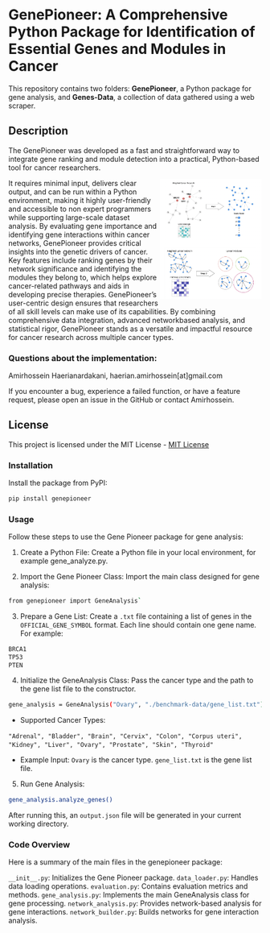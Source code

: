 # GenePioneer: A Comprehensive Python Package for Identification of Essential Genes and Modules in Cancer


This repository contains two folders: **GenePioneer**, a Python package for gene analysis, and **Genes-Data**, a collection of data gathered using a web scraper.


## Description

The GenePioneer was developed as a fast and straightforward way to integrate gene ranking and module detection into a practical, Python-based tool for cancer researchers.

<img src="Workflow.png" width="40%" align="right" />

It requires minimal input, delivers clear output, and can be run within a Python environment, making it highly user-friendly and accessible to non expert programmers while supporting large-scale dataset analysis.
By evaluating gene importance and identifying gene interactions within cancer networks, GenePioneer provides critical insights into the genetic drivers of cancer. Key features include ranking genes by their network significance and identifying the modules they belong to, which helps explore cancer-related pathways and aids in developing precise therapies.  GenePioneer’s user-centric design ensures that researchers of all skill levels can make use of its capabilities. By combining comprehensive data integration, advanced networkbased analysis, and statistical rigor, GenePioneer stands as a versatile and impactful resource for cancer research across multiple cancer types.




### Questions about the implementation:

Amirhossein Haerianardakani, haerian.amirhossein[at]gmail.com


If you encounter a bug, experience a failed function, or have a feature request, please open an issue in the GitHub or contact Amirhossein.

## License

This project is licensed under the MIT License - [MIT License](https://opensource.org/licenses/MIT)


### Installation

Install the package from PyPI:

```bash
pip install genepioneer
```

### Usage

Follow these steps to use the Gene Pioneer package for gene analysis:

1. Create a Python File: Create a Python file in your local environment, for example gene_analyze.py.

2. Import the Gene Pioneer Class: Import the main class designed for gene analysis:

```bash
from genepioneer import GeneAnalysis`
```

3. Prepare a Gene List: Create a `.txt` file containing a list of genes in the `OFFICIAL_GENE_SYMBOL` format. Each line should contain one gene name. For example:

```
BRCA1
TP53
PTEN
```

4. Initialize the GeneAnalysis Class: Pass the cancer type and the path to the gene list file to the constructor.

```bash
gene_analysis = GeneAnalysis("Ovary", "./benchmark-data/gene_list.txt")
```

- Supported Cancer Types:

`"Adrenal", "Bladder", "Brain", "Cervix", "Colon", "Corpus uteri", "Kidney", "Liver", "Ovary", "Prostate", "Skin", "Thyroid"`

- Example Input:
  `Ovary` is the cancer type.
  `gene_list.txt` is the gene list file.

5. Run Gene Analysis:

```bash
gene_analysis.analyze_genes()
```

After running this, an `output.json` file will be generated in your current working directory.

### Code Overview

Here is a summary of the main files in the genepioneer package:

`__init__.py`: Initializes the Gene Pioneer package.
`data_loader.py`: Handles data loading operations.
`evaluation.py`: Contains evaluation metrics and methods.
`gene_analysis.py`: Implements the main GeneAnalysis class for gene processing.
`network_analysis.py`: Provides network-based analysis for gene interactions.
`network_builder.py`: Builds networks for gene interaction analysis.
